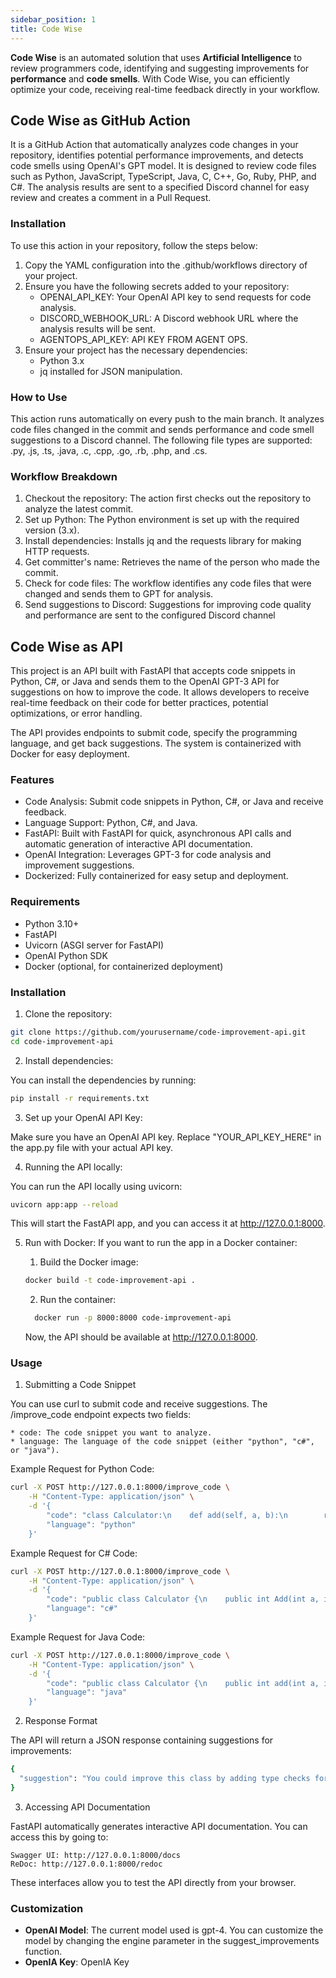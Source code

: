 ```yaml
---
sidebar_position: 1
title: Code Wise
---
```

**Code Wise** is an automated solution that uses **Artificial Intelligence** to review programmers code, identifying and suggesting improvements for **performance** and **code smells**. With Code Wise, you can efficiently optimize your code, receiving real-time feedback directly in your workflow.

## Code Wise as GitHub Action

It is a GitHub Action that automatically analyzes code changes in your repository, identifies potential performance improvements, and detects code smells using OpenAI's GPT model. It is designed to review code files such as Python, JavaScript, TypeScript, Java, C, C++, Go, Ruby, PHP, and C#. The analysis results are sent to a specified Discord channel for easy review and creates a comment in a Pull Request.


### Installation

To use this action in your repository, follow the steps below:

1. Copy the YAML configuration into the .github/workflows directory of your project.
2. Ensure you have the following secrets added to your repository:
    * OPENAI_API_KEY: Your OpenAI API key to send requests for code analysis.
    * DISCORD_WEBHOOK_URL: A Discord webhook URL where the analysis results will be sent.
    * AGENTOPS_API_KEY: API KEY FROM AGENT OPS.
3. Ensure your project has the necessary dependencies:
    * Python 3.x
    * jq installed for JSON manipulation.

### How to Use

This action runs automatically on every push to the main branch. It analyzes code files changed in the commit and sends performance and code smell suggestions to a Discord channel. The following file types are supported: .py, .js, .ts, .java, .c, .cpp, .go, .rb, .php, and .cs.

### Workflow Breakdown

1. Checkout the repository: The action first checks out the repository to analyze the latest commit.
2. Set up Python: The Python environment is set up with the required version (3.x).
3. Install dependencies: Installs jq and the requests library for making HTTP requests.
4. Get committer's name: Retrieves the name of the person who made the commit.
5. Check for code files: The workflow identifies any code files that were changed and sends them to GPT for analysis.
6. Send suggestions to Discord: Suggestions for improving code quality and performance are sent to the configured Discord channel

## Code Wise as API 

This project is an API built with FastAPI that accepts code snippets in Python, C#, or Java and sends them to the OpenAI GPT-3 API for suggestions on how to improve the code. It allows developers to receive real-time feedback on their code for better practices, potential optimizations, or error handling.

The API provides endpoints to submit code, specify the programming language, and get back suggestions. The system is containerized with Docker for easy deployment.

### Features

* Code Analysis: Submit code snippets in Python, C#, or Java and receive feedback.
* Language Support: Python, C#, and Java.
* FastAPI: Built with FastAPI for quick, asynchronous API calls and automatic generation of interactive API documentation.
* OpenAI Integration: Leverages GPT-3 for code analysis and improvement suggestions.
* Dockerized: Fully containerized for easy setup and deployment.

### Requirements

* Python 3.10+
* FastAPI
* Uvicorn (ASGI server for FastAPI)
* OpenAI Python SDK
* Docker (optional, for containerized deployment)

### Installation

1. Clone the repository:
```bash
git clone https://github.com/yourusername/code-improvement-api.git
cd code-improvement-api
```
2. Install dependencies:

You can install the dependencies by running:

```bash
pip install -r requirements.txt
``` 

3. Set up your OpenAI API Key:

Make sure you have an OpenAI API key. Replace "YOUR_API_KEY_HERE" in the app.py file with your actual API key.

4. Running the API locally:

You can run the API locally using uvicorn:

```bash
uvicorn app:app --reload
```
This will start the FastAPI app, and you can access it at http://127.0.0.1:8000.

5. Run with Docker: If you want to run the app in a Docker container:

   1. Build the Docker image:
   ```bash
   docker build -t code-improvement-api .

   ```
   2. Run the container:
   ```bash
     docker run -p 8000:8000 code-improvement-api
   ```
   Now, the API should be available at http://127.0.0.1:8000.

### Usage

1. Submitting a Code Snippet

You can use curl to submit code and receive suggestions. The /improve_code endpoint expects two fields:

    * code: The code snippet you want to analyze.
    * language: The language of the code snippet (either "python", "c#", or "java").

Example Request for Python Code:

```bash
curl -X POST http://127.0.0.1:8000/improve_code \
    -H "Content-Type: application/json" \
    -d '{
        "code": "class Calculator:\n    def add(self, a, b):\n        return a + b\n", 
        "language": "python"
    }'

```
Example Request for C# Code:
```bash
curl -X POST http://127.0.0.1:8000/improve_code \
    -H "Content-Type: application/json" \
    -d '{
        "code": "public class Calculator {\n    public int Add(int a, int b) { return a + b; }\n}", 
        "language": "c#"
    }'

```

Example Request for Java Code:
```bash
curl -X POST http://127.0.0.1:8000/improve_code \
    -H "Content-Type: application/json" \
    -d '{
        "code": "public class Calculator {\n    public int add(int a, int b) { return a + b; }\n}", 
        "language": "java"
    }'

``` 
2. Response Format

The API will return a JSON response containing suggestions for improvements:
```bash
{
  "suggestion": "You could improve this class by adding type checks for the method parameters..."
}

```

3. Accessing API Documentation

FastAPI automatically generates interactive API documentation. You can access this by going to:

    Swagger UI: http://127.0.0.1:8000/docs
    ReDoc: http://127.0.0.1:8000/redoc

These interfaces allow you to test the API directly from your browser.

### Customization

* **OpenAI Model**: The current model used is gpt-4. You can customize the model by changing the engine parameter in the suggest_improvements function.
* **OpenIA Key**:  OpenIA Key